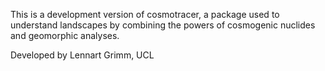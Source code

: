 This is a development version of cosmotracer, a package used to understand landscapes
by combining the powers of cosmogenic nuclides and geomorphic analyses.

Developed by Lennart Grimm, UCL